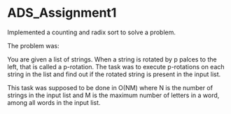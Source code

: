 # ADS_Assignment1

Implemented a counting and radix sort to solve a problem.

The problem was:

You are given a list of strings. When a string is rotated by p palces to the left, that is called a p-rotation. 
The task was to execute p-rotations on each string in the list and find out if the rotated string is present in the input list.

This task was supposed to be done in O(NM) where 
N is the number of strings in the input list and 
M is the maximum number of letters in a word, among all words in the input list.
